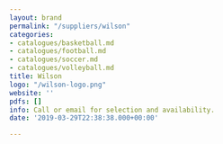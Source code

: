 ```yaml
---
layout: brand
permalink: "/suppliers/wilson"
categories:
- catalogues/basketball.md
- catalogues/football.md
- catalogues/soccer.md
- catalogues/volleyball.md
title: Wilson
logo: "/wilson-logo.png"
website: ''
pdfs: []
info: Call or email for selection and availability.
date: '2019-03-29T22:38:38.000+00:00'

---
```

